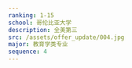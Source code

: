 ```yaml
---
ranking: 1-15
school: 哥伦比亚大学
description: 全美第三
src: /assets/offer_update/004.jpg
major: 教育学类专业
sequence: 4
---
```

